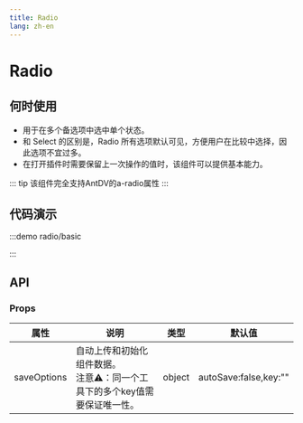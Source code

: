 ```yaml
---
title: Radio
lang: zh-en
---
```

# Radio

## 何时使用

- 用于在多个备选项中选中单个状态。
- 和 Select 的区别是，Radio 所有选项默认可见，方便用户在比较中选择，因此选项不宜过多。
- 在打开插件时需要保留上一次操作的值时，该组件可以提供基本能力。

::: tip
该组件完全支持AntDV的a-radio属性
:::

## 代码演示

:::demo
radio/basic

:::

## API

### Props

| 属性        | 说明                                                                              | 类型    | 默认值                |
| ----------- | --------------------------------------------------------------------------------- | ------- | --------------------- |
| saveOptions | 自动上传和初始化组件数据。<br />注意⚠️：同一个工具下的多个key值需要保证唯一性。 | object  | autoSave:false,key:"" |
